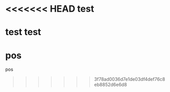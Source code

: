 <<<<<<< HEAD
test
====

test test
=======
pos
===

pos
>>>>>>> 3f78ad0036d7e1de03df4def76c8eb8852d6e6d8
